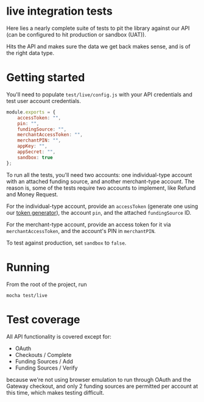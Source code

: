 # live integration tests

Here lies a nearly complete suite of tests to pit the library against our API (can be configured to hit production or sandbox (UAT)).

Hits the API and makes sure the data we get back makes sense, and is of the right data type.

# Getting started

You'll need to populate `test/live/config.js` with your API credentials and test user account credentials.

```js
module.exports = {
	accessToken: "",
	pin: "",
	fundingSource: "",
	merchantAccessToken: "",
	merchantPIN: "",
	appKey: "",
	appSecret: "",
	sandbox: true
};
```

To run all the tests, you'll need two accounts: one individual-type account with an attached funding source, and another merchant-type account.  The reason is, some of the tests require two accounts to implement, like Refund and Money Request.

For the individual-type account, provide an `accessToken` (generate one using our [token generator](https://developers.dwolla.com/dev/token)), the account `pin`, and the attached `fundingSource` ID.

For the merchant-type account, provide an access token for it via `merchantAccessToken`, and the account's PIN in `merchantPIN`.

To test against production, set `sandbox` to `false`.

# Running

From the root of the project, run

`mocha test/live`

# Test coverage

All API functionality is covered except for:

- OAuth
- Checkouts / Complete
- Funding Sources / Add
- Funding Sources / Verify

because we're not using browser emulation to run through OAuth and the Gateway checkout, and only 2 funding sources are permitted per account at this time, which makes testing difficult.